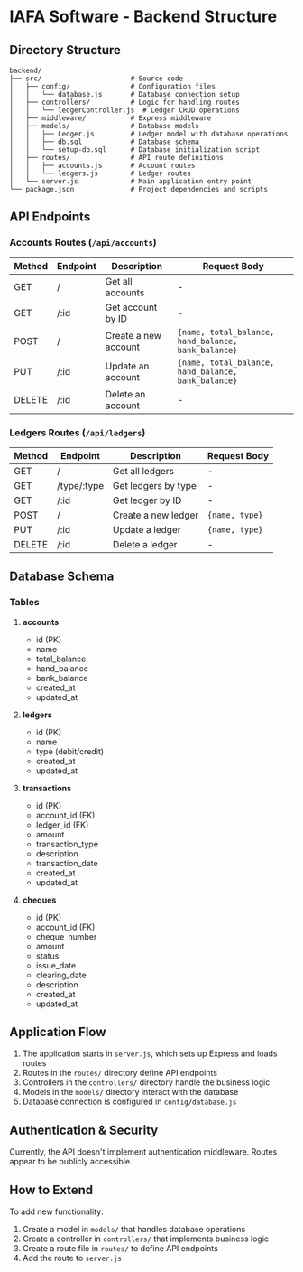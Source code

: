 # IAFA Software - Backend Structure

## Directory Structure

```
backend/
├── src/                      # Source code
│   ├── config/               # Configuration files
│   │   └── database.js       # Database connection setup
│   ├── controllers/          # Logic for handling routes
│   │   └── ledgerController.js  # Ledger CRUD operations
│   ├── middleware/           # Express middleware
│   ├── models/               # Database models
│   │   ├── Ledger.js         # Ledger model with database operations
│   │   ├── db.sql            # Database schema 
│   │   └── setup-db.sql      # Database initialization script
│   ├── routes/               # API route definitions
│   │   ├── accounts.js       # Account routes
│   │   └── ledgers.js        # Ledger routes
│   └── server.js             # Main application entry point
└── package.json              # Project dependencies and scripts
```

## API Endpoints

### Accounts Routes (`/api/accounts`)

| Method | Endpoint          | Description               | Request Body                                  |
|--------|-------------------|---------------------------|----------------------------------------------|
| GET    | /                 | Get all accounts          | -                                            |
| GET    | /:id              | Get account by ID         | -                                            |
| POST   | /                 | Create a new account      | `{name, total_balance, hand_balance, bank_balance}` |
| PUT    | /:id              | Update an account         | `{name, total_balance, hand_balance, bank_balance}` |
| DELETE | /:id              | Delete an account         | -                                            |

### Ledgers Routes (`/api/ledgers`)

| Method | Endpoint          | Description               | Request Body            |
|--------|-------------------|---------------------------|------------------------|
| GET    | /                 | Get all ledgers           | -                      |
| GET    | /type/:type       | Get ledgers by type       | -                      |
| GET    | /:id              | Get ledger by ID          | -                      |
| POST   | /                 | Create a new ledger       | `{name, type}`         |
| PUT    | /:id              | Update a ledger           | `{name, type}`         |
| DELETE | /:id              | Delete a ledger           | -                      |

## Database Schema

### Tables

1. **accounts**
   - id (PK)
   - name 
   - total_balance
   - hand_balance
   - bank_balance
   - created_at
   - updated_at

2. **ledgers**
   - id (PK)
   - name
   - type (debit/credit)
   - created_at
   - updated_at

3. **transactions**
   - id (PK)
   - account_id (FK)
   - ledger_id (FK)
   - amount
   - transaction_type
   - description
   - transaction_date
   - created_at
   - updated_at

4. **cheques**
   - id (PK)
   - account_id (FK)
   - cheque_number
   - amount
   - status
   - issue_date
   - clearing_date
   - description
   - created_at
   - updated_at

## Application Flow

1. The application starts in `server.js`, which sets up Express and loads routes
2. Routes in the `routes/` directory define API endpoints
3. Controllers in the `controllers/` directory handle the business logic
4. Models in the `models/` directory interact with the database
5. Database connection is configured in `config/database.js`

## Authentication & Security

Currently, the API doesn't implement authentication middleware. Routes appear to be publicly accessible.

## How to Extend

To add new functionality:
1. Create a model in `models/` that handles database operations
2. Create a controller in `controllers/` that implements business logic
3. Create a route file in `routes/` to define API endpoints
4. Add the route to `server.js` 